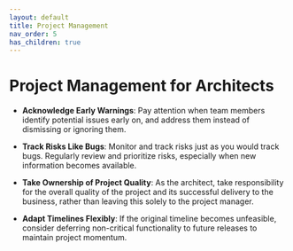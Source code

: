 ```yaml
---
layout: default
title: Project Management
nav_order: 5
has_children: true
---
```

# Project Management for Architects

- **Acknowledge Early Warnings**: Pay attention when team members identify potential issues early on, and address them instead of dismissing or ignoring them.

- **Track Risks Like Bugs**: Monitor and track risks just as you would track bugs. Regularly review and prioritize risks, especially when new information becomes available.

- **Take Ownership of Project Quality**: As the architect, take responsibility for the overall quality of the project and its successful delivery to the business, rather than leaving this solely to the project manager.

- **Adapt Timelines Flexibly**: If the original timeline becomes unfeasible, consider deferring non-critical functionality to future releases to maintain project momentum.